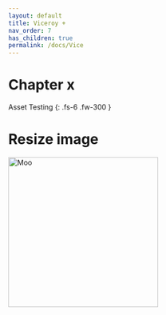```yaml
---
layout: default
title: Viceroy +
nav_order: 7
has_children: true
permalink: /docs/Vice
---
```


# Chapter x

Asset Testing
{: .fs-6 .fw-300 }

# Resize image
<img src="/mhbasics/assets/Kuh.png" alt="Moo" width="300" height="300">
